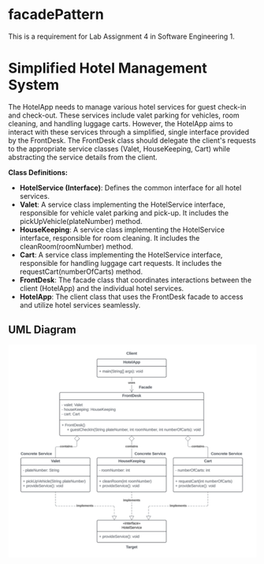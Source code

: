 # facadePattern
This is a requirement for Lab Assignment 4 in Software Engineering 1.

<h1><b>Simplified Hotel Management System</b></h1>

The HotelApp needs to manage various hotel services for guest check-in and check-out. These services include valet parking for vehicles, room cleaning, and handling luggage carts. However, the HotelApp aims to interact with these services through a simplified, single interface provided by the FrontDesk. The FrontDesk class should delegate the client's requests to the appropriate service classes (Valet, HouseKeeping, Cart) while abstracting the service details from the client.

<p><b>Class Definitions:</p></b>
<ul>
  <li><b>HotelService (Interface)</b>: Defines the common interface for all hotel services.</li>
  <li><b>Valet</b>: A service class implementing the HotelService interface, responsible for vehicle valet parking and pick-up. It includes the pickUpVehicle(plateNumber) method.</li>
  <li><b>HouseKeeping</b>: A service class implementing the HotelService interface, responsible for room cleaning. It includes the cleanRoom(roomNumber) method.</li>
  <li><b>Cart</b>: A service class implementing the HotelService interface, responsible for handling luggage cart requests. It includes the requestCart(numberOfCarts) method.</li>
  <li><b>FrontDesk</b>: The facade class that coordinates interactions between the client (HotelApp) and the individual hotel services.</li>
  <li><b>HotelApp</b>: The client class that uses the FrontDesk facade to access and utilize hotel services seamlessly.</li>
</ul>

## UML Diagram
![alt text](https://github.com/ramdcrz/facadePattern/blob/main/facadePattern_UML.png?raw=true)
